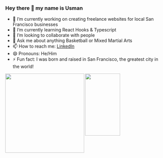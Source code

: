 ### Hey there 👋 my name is Usman

- 🔭 I’m currently working on creating freelance websites for local San Francisco businesses
- 🌱 I’m currently learning React Hooks & Typescript
- 👯 I’m looking to collaborate with people
- 💬 Ask me about anything Basketball or Mixed Martial Arts
- 📫 How to reach me: [LinkedIn](https://www.linkedin.com/in/usman-hameed-5486b11b0/)
- 😄 Pronouns: He/Him
- ⚡ Fun fact: I was born and raised in San Francisco, the greatest city in the world!

 <img align="left" width="250px" src="https://github-readme-stats.vercel.app/api?username=usmanh25&theme=tokyonight" />
 <img align="left" width="47%" height="196px "src="https://github-readme-stats.vercel.app/api/top-langs/?username=usmanh25&layout=compact" />
